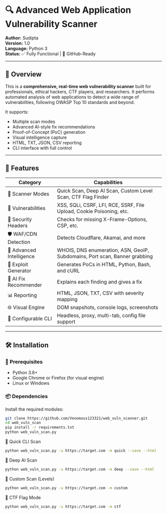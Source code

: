 # 🔍 Advanced Web Application Vulnerability Scanner

**Author:** Sudipta  
**Version:** 1.0  
**Language:** Python 3  
**Status:** ✅ Fully Functional | 🎯 GitHub-Ready

---

## 🧠 Overview

This is a **comprehensive, real-time web vulnerability scanner** built for professionals, ethical hackers, CTF players, and researchers. It performs automated analysis of web applications to detect a wide range of vulnerabilities, following OWASP Top 10 standards and beyond.

It supports:
- Multiple scan modes
- Advanced AI-style fix recommendations
- Proof-of-Concept (PoC) generation
- Visual intelligence capture
- HTML, TXT, JSON, CSV reporting
- CLI interface with full control

---

## 🚀 Features

| Category                  | Capabilities                                                                 |
|---------------------------|------------------------------------------------------------------------------|
| 🔎 Scanner Modes          | Quick Scan, Deep AI Scan, Custom Level Scan, CTF Flag Finder                 |
| 🧪 Vulnerabilities        | XSS, SQLi, CSRF, LFI, RCE, SSRF, File Upload, Cookie Poisoning, etc.         |
| 🔐 Security Headers       | Checks for missing X-Frame-Options, CSP, etc.                                |
| 🛡️ WAF/CDN Detection      | Detects Cloudflare, Akamai, and more                                         |
| 🧬 Advanced Intelligence  | WHOIS, DNS enumeration, ASN, GeoIP, Subdomains, Port scan, Banner grabbing   |
| 🎯 Exploit Generator      | Generates PoCs in HTML, Python, Bash, and cURL                               |
| 🧠 AI Fix Recommender     | Explains each finding and gives a fix                                        |
| 📊 Reporting              | HTML, JSON, TXT, CSV with severity mapping                                   |
| 🌐 Visual Engine          | DOM snapshots, console logs, screenshots                                     |
| 🔧 Configurable CLI       | Headless, proxy, multi-tab, config file support                              |
---

## 🛠️ Installation

### 🔗 Prerequisites

- Python 3.8+
- Google Chrome or Firefox (for visual engine)
- Linux or Windows

### 📦 Dependencies

Install the required modules:

```bash
git clone https://github.com/Venomous123321/web_vuln_scanner.git
cd web_vuln_scan 
pip install -r requirements.txt
python web_vuln_scan.py
```



🔘 Quick CLI Scan
```bash
python web_vuln_scan.py -u https://target.com -m quick --save --html
```
🧠 Deep AI Scan
```bash
python web_vuln_scan.py -u https://target.com -m deep --save --html
```
🎯 Custom Scan (Levels)
```bash
python web_vuln_scan.py -u https://target.com -m custom
```
🏁 CTF Flag Mode
```bash
python web_vuln_scan.py -u https://target.com -m ctf
```
